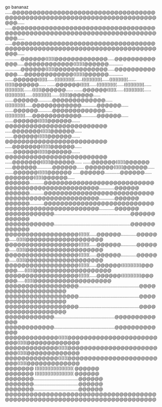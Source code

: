 go bananaz
       ......@@@@@@@@@@@@@@@@@@@@@@@@@@@@@@@@@@@@@@@@@@@@@@@@@@@@@@@@@@@@@@@@@@@@@@@@@@@......      
       ......@@@@@@@@@@@@@@@@@@@@@@@@@@@@@@@@@@@@@@@@@@@@@@@@@@@@@@@@@@@@@@@@@@@@@@@@@@@......      
       ......@@@@@@@@@@@@@@@@@@@@@@@@@@@@@@@@@@@@@@@@@@@@@@@@@@@@@@@@@@@@@@@@@@@@@@@@@@@......      
.............@@@@@@((((((@@@@@@@@@@@@@......@@@@@@@@@@@@@......@@@@@@@@@@@@(((((((@@@@@@............
.............@@@@@@((((((@@@@@@@@@@@@@......@@@@@@@@@@@@@......@@@@@@@@@@@@(((((((@@@@@@............
.......@@@@@@((((((......(((((((((((((......(((((((((((((......((((((((((((.......((((((@@@@@@......
.......@@@@@@((((((......(((((((((((((......(((((((((((((......((((((((((((.......((((((@@@@@@......
.......@@@@@@((((((......(((((((((((((......(((((((((((((......((((((((((((.......((((((@@@@@@......
.......@@@@@@............@@@@@@@@@@@@@......(((((((((((((......@@@@@@@@@@@@.............@@@@@@......
.......@@@@@@............@@@@@@@@@@@@@......(((((((((((((......@@@@@@@@@@@@.............@@@@@@......
.......@@@@@@((((((@@@@@@.......      @@@@@@@@@@@@@@@@@@@@@@@@@      ......@@@@@@@((((((@@@@@@......
.......@@@@@@((((((@@@@@@.......      @@@@@@@@@@@@@@@@@@@@@@@@@      ......@@@@@@@((((((@@@@@@......
.......@@@@@@((((((@@@@@@.......      @@@@@@@@@@@@@@@@@@@@@@@@@      ......@@@@@@@((((((@@@@@@......
.......@@@@@@((((((@@@@@@       ......@@@@@@.............@@@@@@......      @@@@@@@((((((@@@@@@......
.......@@@@@@((((((@@@@@@       ......@@@@@@.............@@@@@@......      @@@@@@@((((((@@@@@@......
       @@@@@@............@@@@@@@@@@@@@@@@@@@@@@@@@@@@@@@@@@@@@@@@@@@@@@@@@@.............@@@@@@      
       @@@@@@............@@@@@@@@@@@@@@@@@@@@@@@@@@@@@@@@@@@@@@@@@@@@@@@@@@.............@@@@@@      
       @@@@@@............@@@@@@@@@@@@@@@@@@@@@@@@@@@@@@@@@@@@@@@@@@@@@@@@@@.............@@@@@@      
       @@@@@@@@@@@@...............................................................@@@@@@@@@@@@      
       @@@@@@@@@@@@...............................................................@@@@@@@@@@@@      
       @@@@@@@@@@@@@@@@@@(((((((......@@@@@@.............@@@@@@......((((((@@@@@@@@@@@@@@@@@@@      
       @@@@@@@@@@@@@@@@@@(((((((......@@@@@@.............@@@@@@......((((((@@@@@@@@@@@@@@@@@@@      
       @@@@@@@@@@@@@@@@@@(((((((......@@@@@@.............@@@@@@......((((((@@@@@@@@@@@@@@@@@@@      
       @@@@@@@@@@@@@@@@@@(((((((......@@@@@@(((((((((((((@@@@@@......((((((@@@@@@@@@@@@@@@@@@@      
       @@@@@@@@@@@@@@@@@@(((((((......@@@@@@(((((((((((((@@@@@@......((((((@@@@@@@@@@@@@@@@@@@      
       @@@@@@@@@@@@@@@@@@..................................................@@@@@@@@@@@@@@@@@@@      
       @@@@@@@@@@@@@@@@@@..................................................@@@@@@@@@@@@@@@@@@@      
       @@@@@@@@@@@@@@@@@@..................................................@@@@@@@@@@@@@@@@@@@      
             @@@@@@@@@@@@..................................................@@@@@@@@@@@@@            
             @@@@@@@@@@@@..................................................@@@@@@@@@@@@@            
                   @@@@@@@@@@@@@((((((@@@@@@@@@@@@@@@@@@@@@@@@@((((((@@@@@@@@@@@@@                  
                   @@@@@@@@@@@@@((((((@@@@@@@@@@@@@@@@@@@@@@@@@((((((@@@@@@@@@@@@@                  
                   @@@@@@@@@@@@@((((((@@@@@@@@@@@@@@@@@@@@@@@@@((((((@@@@@@@@@@@@@                  
                         @@@@@@@      (((((((((((((((((((((((((      @@@@@@                         
                         @@@@@@@      (((((((((((((((((((((((((      @@@@@@                         
                         @@@@@@@.....................................@@@@@@                         
                         @@@@@@@.....................................@@@@@@                         
                         @@@@@@@.....................................@@@@@@                         
                                @@@@@@@@@@@@@@@@@@@@@@@@@@@@@@@@@@@@@                               
                                @@@@@@@@@@@@@@@@@@@@@@@@@@@@@@@@@@@@@                               